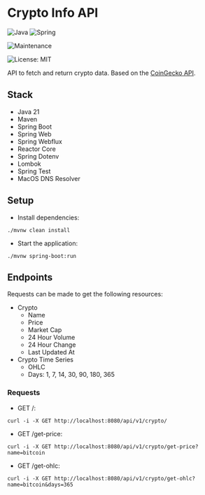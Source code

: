 # Crypto Info API

![Java](https://img.shields.io/badge/java-%23ED8B00.svg?style=for-the-badge&logo=openjdk&logoColor=white) ![Spring](https://img.shields.io/badge/spring-%236DB33F.svg?style=for-the-badge&logo=spring&logoColor=white)

![Maintenance](https://img.shields.io/badge/Maintained%3F-yes-green.svg)

![License: MIT](https://img.shields.io/badge/License-MIT-yellow.svg)

API to fetch and return crypto data. Based on the [CoinGecko API](https://www.coingecko.com).

## Stack

- Java 21
- Maven
- Spring Boot
- Spring Web
- Spring Webflux
- Reactor Core
- Spring Dotenv
- Lombok
- Spring Test
- MacOS DNS Resolver

## Setup

- Install dependencies:
```
./mvnw clean install
```
- Start the application:
```
./mvnw spring-boot:run
```

## Endpoints

Requests can be made to get the following resources:

- Crypto
    - Name
    - Price
    - Market Cap
    - 24 Hour Volume
    - 24 Hour Change
    - Last Updated At
- Crypto Time Series
    - OHLC
    - Days: 1, 7, 14, 30, 90, 180, 365

### Requests

- GET /:
```
curl -i -X GET http://localhost:8080/api/v1/crypto/
```

- GET /get-price:
```
curl -i -X GET http://localhost:8080/api/v1/crypto/get-price?name=bitcoin
```

- GET /get-ohlc:
```
curl -i -X GET http://localhost:8080/api/v1/crypto/get-ohlc?name=bitcoin&days=365
```
